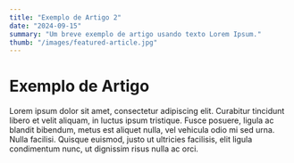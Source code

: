 ```yaml
---
title: "Exemplo de Artigo 2"
date: "2024-09-15"
summary: "Um breve exemplo de artigo usando texto Lorem Ipsum."
thumb: "/images/featured-article.jpg"
---
```


# Exemplo de Artigo

Lorem ipsum dolor sit amet, consectetur adipiscing elit. Curabitur tincidunt libero et velit aliquam, in luctus ipsum tristique. Fusce posuere, ligula ac blandit bibendum, metus est aliquet nulla, vel vehicula odio mi sed urna. Nulla facilisi. Quisque euismod, justo ut ultricies facilisis, elit ligula condimentum nunc, ut dignissim risus nulla ac orci.

